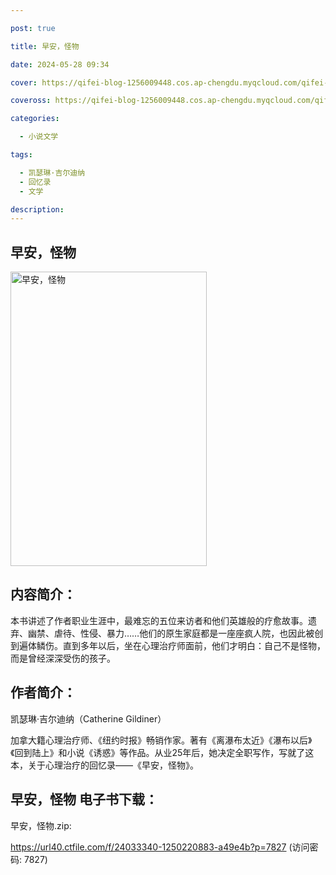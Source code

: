 ```yaml
---

post: true

title: 早安，怪物

date: 2024-05-28 09:34

cover: https://qifei-blog-1256009448.cos.ap-chengdu.myqcloud.com/qifei-blog/65fe9c779f345e8d032f0d03.jpg

coveross: https://qifei-blog-1256009448.cos.ap-chengdu.myqcloud.com/qifei-blog/65fe9c779f345e8d032f0d03.jpg

categories:

  - 小说文学

tags:

  - 凯瑟琳·吉尔迪纳
  - 回忆录
  - 文学

description:
---
```


## 早安，怪物
<img alt="早安，怪物 " class="aligncenter loading" data-was-processed="true" decoding="async" fetchpriority="high" height="471" src="https://qifei-blog-1256009448.cos.ap-chengdu.myqcloud.com/qifei-blog/65fe9c779f345e8d032f0d03.jpg" style="cursor: zoom-in;" width="314"/>

## 内容简介：

本书讲述了作者职业生涯中，最难忘的五位来访者和他们英雄般的疗愈故事。遗弃、幽禁、虐待、性侵、暴力……他们的原生家庭都是一座座疯人院，也因此被创到遍体鳞伤。直到多年以后，坐在心理治疗师面前，他们才明白：自己不是怪物，而是曾经深深受伤的孩子。

## 作者简介：

凯瑟琳·吉尔迪纳（Catherine Gildiner）

加拿大籍心理治疗师、《纽约时报》畅销作家。著有《离瀑布太近》《瀑布以后》《回到陆上》和小说《诱惑》等作品。从业25年后，她决定全职写作，写就了这本，关于心理治疗的回忆录——《早安，怪物》。

## 早安，怪物 电子书下载：



早安，怪物.zip: 

https://url40.ctfile.com/f/24033340-1250220883-a49e4b?p=7827 (访问密码: 7827)
